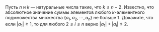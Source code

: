 Пусть $n$ и $k$ — натуральные числа такие, что $k \leq {n-2}$. Известно, что абсолютное значение суммы элементов любого $k$-элементного подмножества множества $\{a_1,a_2,\cdots,a_n\}$ не больше 1. Докажите, что если $|a_1|\geq1$, то для любого $2\leq i \leq n$ верно $|a_1|+|a_i|\leq2.$